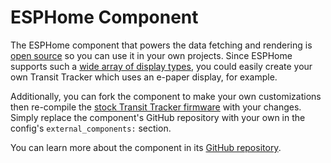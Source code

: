 # ESPHome Component

The ESPHome component that powers the data fetching and rendering is [open source](https://github.com/tjhorner/esphome-transit-tracker) so you can use it in your own projects. Since ESPHome supports such a [wide array of display types](https://esphome.io/components/#display-hardware-platforms), you could easily create your own Transit Tracker which uses an e-paper display, for example.

Additionally, you can fork the component to make your own customizations then re-compile the [stock Transit Tracker firmware](https://github.com/EastsideUrbanism/transit-tracker/blob/main/firmware/transit-tracker.yaml) with your changes. Simply replace the component's GitHub repository with your own in the config's `external_components:` section.

You can learn more about the component in its [GitHub repository](https://github.com/tjhorner/esphome-transit-tracker).